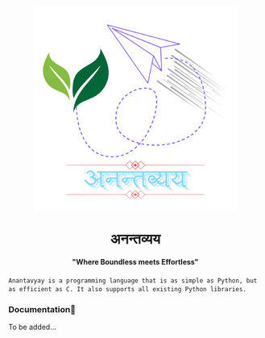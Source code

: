 <h1>
    <img src="website/assets/logo.png" style="display:block; margin-left:auto; margin-right:auto; width:80%;">
</h1>

<h1 style="text-align:center;">
    अनन्तव्यय
</h1>

<h4 style="text-align:center">"Where Boundless meets Effortless"</h4>

`Anantavyay is a programming language that is as simple as Python, but as efficient as C. It also supports all existing Python libraries.`

### Documentation📃
To be added...